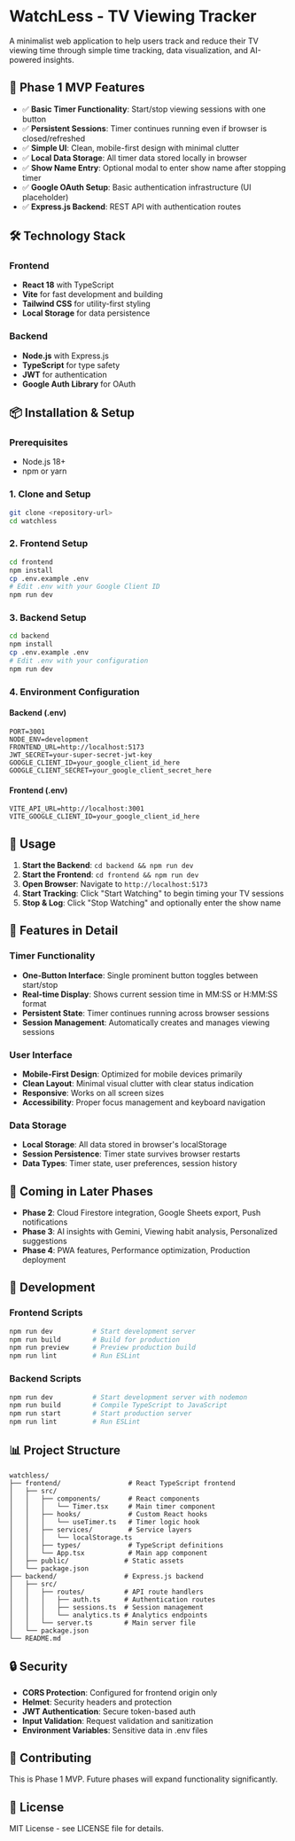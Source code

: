 # WatchLess - TV Viewing Tracker

A minimalist web application to help users track and reduce their TV viewing time through simple time tracking, data visualization, and AI-powered insights.

## 🚀 Phase 1 MVP Features

- ✅ **Basic Timer Functionality**: Start/stop viewing sessions with one button
- ✅ **Persistent Sessions**: Timer continues running even if browser is closed/refreshed
- ✅ **Simple UI**: Clean, mobile-first design with minimal clutter
- ✅ **Local Data Storage**: All timer data stored locally in browser
- ✅ **Show Name Entry**: Optional modal to enter show name after stopping timer
- ✅ **Google OAuth Setup**: Basic authentication infrastructure (UI placeholder)
- ✅ **Express.js Backend**: REST API with authentication routes

## 🛠️ Technology Stack

### Frontend

- **React 18** with TypeScript
- **Vite** for fast development and building
- **Tailwind CSS** for utility-first styling
- **Local Storage** for data persistence

### Backend

- **Node.js** with Express.js
- **TypeScript** for type safety
- **JWT** for authentication
- **Google Auth Library** for OAuth

## 📦 Installation & Setup

### Prerequisites

- Node.js 18+
- npm or yarn

### 1. Clone and Setup

```bash
git clone <repository-url>
cd watchless
```

### 2. Frontend Setup

```bash
cd frontend
npm install
cp .env.example .env
# Edit .env with your Google Client ID
npm run dev
```

### 3. Backend Setup

```bash
cd backend
npm install
cp .env.example .env
# Edit .env with your configuration
npm run dev
```

### 4. Environment Configuration

#### Backend (.env)

```env
PORT=3001
NODE_ENV=development
FRONTEND_URL=http://localhost:5173
JWT_SECRET=your-super-secret-jwt-key
GOOGLE_CLIENT_ID=your_google_client_id_here
GOOGLE_CLIENT_SECRET=your_google_client_secret_here
```

#### Frontend (.env)

```env
VITE_API_URL=http://localhost:3001
VITE_GOOGLE_CLIENT_ID=your_google_client_id_here
```

## 🎯 Usage

1. **Start the Backend**: `cd backend && npm run dev`
2. **Start the Frontend**: `cd frontend && npm run dev`
3. **Open Browser**: Navigate to `http://localhost:5173`
4. **Start Tracking**: Click "Start Watching" to begin timing your TV sessions
5. **Stop & Log**: Click "Stop Watching" and optionally enter the show name

## 📱 Features in Detail

### Timer Functionality

- **One-Button Interface**: Single prominent button toggles between start/stop
- **Real-time Display**: Shows current session time in MM:SS or H:MM:SS format
- **Persistent State**: Timer continues running across browser sessions
- **Session Management**: Automatically creates and manages viewing sessions

### User Interface

- **Mobile-First Design**: Optimized for mobile devices primarily
- **Clean Layout**: Minimal visual clutter with clear status indication
- **Responsive**: Works on all screen sizes
- **Accessibility**: Proper focus management and keyboard navigation

### Data Storage

- **Local Storage**: All data stored in browser's localStorage
- **Session Persistence**: Timer state survives browser restarts
- **Data Types**: Timer state, user preferences, session history

## 🚧 Coming in Later Phases

- **Phase 2**: Cloud Firestore integration, Google Sheets export, Push notifications
- **Phase 3**: AI insights with Gemini, Viewing habit analysis, Personalized suggestions
- **Phase 4**: PWA features, Performance optimization, Production deployment

## 🔧 Development

### Frontend Scripts

```bash
npm run dev          # Start development server
npm run build        # Build for production
npm run preview      # Preview production build
npm run lint         # Run ESLint
```

### Backend Scripts

```bash
npm run dev          # Start development server with nodemon
npm run build        # Compile TypeScript to JavaScript
npm run start        # Start production server
npm run lint         # Run ESLint
```

## 📊 Project Structure

```tree
watchless/
├── frontend/                 # React TypeScript frontend
│   ├── src/
│   │   ├── components/       # React components
│   │   │   └── Timer.tsx     # Main timer component
│   │   ├── hooks/            # Custom React hooks
│   │   │   └── useTimer.ts   # Timer logic hook
│   │   ├── services/         # Service layers
│   │   │   └── localStorage.ts
│   │   ├── types/            # TypeScript definitions
│   │   └── App.tsx           # Main app component
│   ├── public/              # Static assets
│   └── package.json
├── backend/                 # Express.js backend
│   ├── src/
│   │   ├── routes/          # API route handlers
│   │   │   ├── auth.ts      # Authentication routes
│   │   │   ├── sessions.ts  # Session management
│   │   │   └── analytics.ts # Analytics endpoints
│   │   └── server.ts        # Main server file
│   └── package.json
└── README.md
```

## 🔒 Security

- **CORS Protection**: Configured for frontend origin only
- **Helmet**: Security headers and protection
- **JWT Authentication**: Secure token-based auth
- **Input Validation**: Request validation and sanitization
- **Environment Variables**: Sensitive data in .env files

## 🤝 Contributing

This is Phase 1 MVP. Future phases will expand functionality significantly.

## 📄 License

MIT License - see LICENSE file for details.
